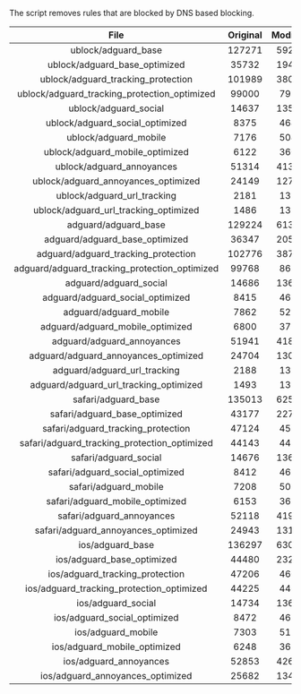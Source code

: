 The script removes rules that are blocked by DNS based blocking.


| File | Original | Modified |
|:----:|:-----:|:-----:|
| ublock/adguard_base | 127271 | 59278 |
| ublock/adguard_base_optimized | 35732 | 19478 |
| ublock/adguard_tracking_protection | 101989 | 38011 |
| ublock/adguard_tracking_protection_optimized | 99000 | 7958 |
| ublock/adguard_social | 14637 | 13580 |
| ublock/adguard_social_optimized | 8375 | 4642 |
| ublock/adguard_mobile | 7176 | 5043 |
| ublock/adguard_mobile_optimized | 6122 | 3606 |
| ublock/adguard_annoyances | 51314 | 41310 |
| ublock/adguard_annoyances_optimized | 24149 | 12774 |
| ublock/adguard_url_tracking | 2181 | 1328 |
| ublock/adguard_url_tracking_optimized | 1486 | 1325 |
| adguard/adguard_base | 129224 | 61301 |
| adguard/adguard_base_optimized | 36347 | 20524 |
| adguard/adguard_tracking_protection | 102776 | 38742 |
| adguard/adguard_tracking_protection_optimized | 99768 | 8676 |
| adguard/adguard_social | 14686 | 13636 |
| adguard/adguard_social_optimized | 8415 | 4686 |
| adguard/adguard_mobile | 7862 | 5223 |
| adguard/adguard_mobile_optimized | 6800 | 3779 |
| adguard/adguard_annoyances | 51941 | 41872 |
| adguard/adguard_annoyances_optimized | 24704 | 13069 |
| adguard/adguard_url_tracking | 2188 | 1335 |
| adguard/adguard_url_tracking_optimized | 1493 | 1332 |
| safari/adguard_base | 135013 | 62547 |
| safari/adguard_base_optimized | 43177 | 22769 |
| safari/adguard_tracking_protection | 47124 | 4597 |
| safari/adguard_tracking_protection_optimized | 44143 | 4454 |
| safari/adguard_social | 14676 | 13620 |
| safari/adguard_social_optimized | 8412 | 4673 |
| safari/adguard_mobile | 7208 | 5079 |
| safari/adguard_mobile_optimized | 6153 | 3636 |
| safari/adguard_annoyances | 52118 | 41972 |
| safari/adguard_annoyances_optimized | 24943 | 13148 |
| ios/adguard_base | 136297 | 63052 |
| ios/adguard_base_optimized | 44480 | 23273 |
| ios/adguard_tracking_protection | 47206 | 4605 |
| ios/adguard_tracking_protection_optimized | 44225 | 4462 |
| ios/adguard_social | 14734 | 13652 |
| ios/adguard_social_optimized | 8472 | 4687 |
| ios/adguard_mobile | 7303 | 5123 |
| ios/adguard_mobile_optimized | 6248 | 3677 |
| ios/adguard_annoyances | 52853 | 42600 |
| ios/adguard_annoyances_optimized | 25682 | 13460 |